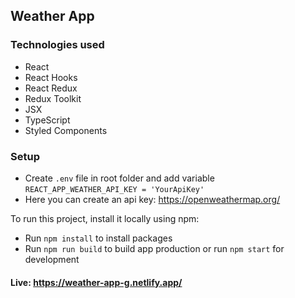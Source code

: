 ## Weather App

### Technologies used

- React
- React Hooks
- React Redux
- Redux Toolkit
- JSX
- TypeScript
- Styled Components

### Setup

- Create ```.env``` file in root folder and add variable ```REACT_APP_WEATHER_API_KEY = 'YourApiKey'```
- Here you can create an api key: https://openweathermap.org/

To run this project, install it locally using npm:

- Run ```npm install``` to install packages
- Run ```npm run build``` to build app production or run ```npm start``` for development

#### Live: https://weather-app-g.netlify.app/